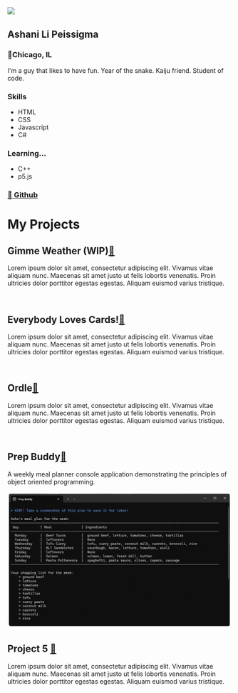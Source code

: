 <!DOCTYPE html>
<html>
    <head>
        <meta charset="UTF-8">
        <meta name="viewport" content="width=device-width, initial-scale=1.0">
        <link rel="stylesheet" href="styles.css">
        <link href="https://fonts.googleapis.com/css2?family=Open+Sans:ital,wght@0,300..800;1,300..800&display=swap" rel="stylesheet">
        <title>apeissigma - Git Portfolio</title>
    </head>
    <body>
        <div id="all">
            <aside>
                <img src="mii2.png">
                <h1 class="center">Ashani Li Peissigma</h1>
                <h3 class="center">📍Chicago, IL</h3>
                <p>I'm a guy that likes to have fun. Year of the snake. Kaiju friend. Student of code.</p>
                <h3>Skills</h3>
                <ul>
                    <li>HTML</li>
                    <li>CSS</li>
                    <li>Javascript</li>
                    <li>C#</li>
                </ul>
                <h3>Learning...</h3>
                <ul>
                    <li>C++</li>
                    <li>p5.js</li>
                </ul>
                <h3><a href="https://github.com/apeissigma" target="_blank">🔗 Github</a></h3>
            </aside>
            <main>
                <h1>My Projects</h1>
                <section>
                    <h2>Gimme Weather (WIP)<a href="" target="_blank">🔗</a></h2>
                    <p class="indent">Lorem ipsum dolor sit amet, consectetur adipiscing elit. Vivamus vitae aliquam nunc. Maecenas sit amet justo ut felis lobortis venenatis. Proin ultricies dolor porttitor egestas egestas. Aliquam euismod varius tristique. </p>
                        <img src="#" class="indent" alt="">
                </section>
                <section>
                    <h2>Everybody Loves Cards!<a href="" target="_blank">🔗</a></h2>
                    <p class="indent">Lorem ipsum dolor sit amet, consectetur adipiscing elit. Vivamus vitae aliquam nunc. Maecenas sit amet justo ut felis lobortis venenatis. Proin ultricies dolor porttitor egestas egestas. Aliquam euismod varius tristique. </p>
                        <img src="#" class="indent" alt="">
                </section>
                <section>
                    <h2>Ordle<a href="" target="_blank">🔗</a></h2>
                    <p class="indent">Lorem ipsum dolor sit amet, consectetur adipiscing elit. Vivamus vitae aliquam nunc. Maecenas sit amet justo ut felis lobortis venenatis. Proin ultricies dolor porttitor egestas egestas. Aliquam euismod varius tristique. </p>
                        <img src="#" class="indent" alt="">
                </section>
                <section>
                    <h2>Prep Buddy<a href="" target="_blank">🔗</a></h2>
                    <p class="indent">A weekly meal planner console application demonstrating the principles of object oriented programming.</p>
                        <img src="img/prepbuddyconsole.png" class="indent" alt="A console window showing the meal plan screen of a meal planning application.">
                </section>
                <section>
                    <h2>Project 5 <a href="" target="_blank">🔗</a></h2>                
                    <p class="indent">Lorem ipsum dolor sit amet, consectetur adipiscing elit. Vivamus vitae aliquam nunc. Maecenas sit amet justo ut felis lobortis venenatis. Proin ultricies dolor porttitor egestas egestas. Aliquam euismod varius tristique. </p>
                </section>
            </main>
        </div>
    </body>
</html>
